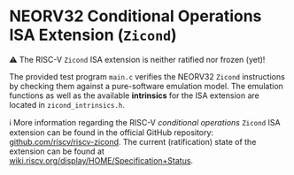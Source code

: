 # NEORV32 Conditional Operations ISA Extension (`Zicond`)

:warning: The RISC-V `Zicond` ISA extension is neither ratified nor frozen (yet)!

The provided test program `main.c` verifies the NEORV32 `Zicond` instructions by checking them
against a pure-software emulation model. The emulation functions as well as the available **intrinsics**
for the ISA extension are located in `zicond_intrinsics.h`.

:information_source: More information regarding the RISC-V _conditional operations_ `Zicond` ISA extension can be
found in the official GitHub repository: [github.com/riscv/riscv-zicond](https://github.com/riscv/riscv-zicond).
The current (ratification) state of the extension can be found at
[wiki.riscv.org/display/HOME/Specification+Status](https://wiki.riscv.org/display/HOME/Specification+Status).
